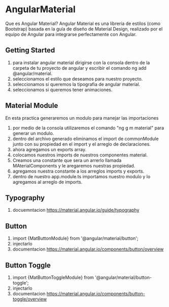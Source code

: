 # AngularMaterial
Que es Angular Material? Angular Material es una librería de estilos (como Bootstrap) basada en la guía de diseño de Material Design, realizado por el equipo de Angular para integrarse perfectamente con Angular.

## Getting Started

1) para instalar angular material dirigirse con la consola dentro de la carpeta de tu proyecto de angular y escribir el comando
ng add @angular/material.
2) seleccionamos el estilo que deseamos para nuestro proyecto.
3) seleccionamos si queremos la tipografia de angular material.
4) seleccionamos si queremos tener animaciones.

## Material Module
En esta practica generaremos un modulo para manejar las importaciones 

1) por medio de la consola utilizaremos el comando "ng g m material" para generar un modulo.
2) dentro del archivo generado eliminamos el import de commonModule junto con su propiedad en el import y el arreglo de declaraciones.
3) ahora agregamos un exports array.
4) colocamos nuestros imports de nuestros componentes material.
5) Creamos una constante que sera un arrerlo llamada MAterialComponents y le aregaremos nuestras propiedad.
6) agregamos nuestra constante a los arreglos imports y exports.
7) dentro de nuestro app.module.ts importamos nuestro modulo y lo agregamos al arreglo de imports.

## Typography

1) docuemntacion https://material.angular.io/guide/typography

## Button

1) import {MatButtonModule} from '@angular/material/button';
2) injectarlo
3) documentacion https://material.angular.io/components/button/overview

## Button Toggle

1) import {MatButtonToggleModule} from '@angular/material/button-toggle';
2) injectarlo
3) documentacion https://material.angular.io/components/button-toggle/overview
